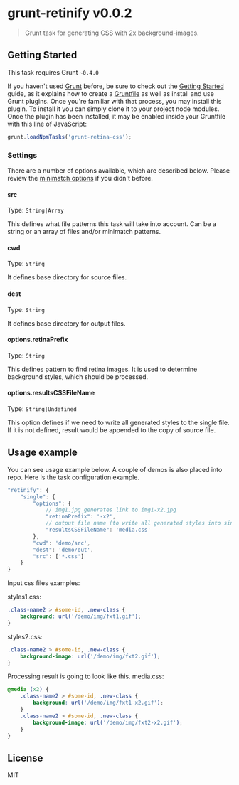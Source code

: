 # grunt-retinify v0.0.2

> Grunt task for generating CSS with 2x background-images.

## Getting Started
This task requires Grunt `~0.4.0`

If you haven't used [Grunt](http://gruntjs.com/) before, be sure to check out the [Getting Started](http://gruntjs.com/getting-started) guide, as it explains how to create a [Gruntfile](http://gruntjs.com/sample-gruntfile) as well as install and use Grunt plugins. Once you're familiar with that process, you may install this plugin. To install it you can simply clone it to your project node modules. 
Once the plugin has been installed, it may be enabled inside your Gruntfile with this line of JavaScript:

```js
grunt.loadNpmTasks('grunt-retina-css');
```
### Settings

There are a number of options available, which are described below. Please review the [minimatch options](https://github.com/isaacs/minimatch#options) if you didn't before.

#### src
Type: `String|Array`

This defines what file patterns this task will take into account. Can be a string or an array of files and/or minimatch patterns.

#### cwd
Type: `String`

It defines base directory for source files.

#### dest

Type: `String`

It defines base directory for output files.

#### options.retinaPrefix
Type: `String`

This defines pattern to find retina images. It is used to determine background styles, which should be processed.

#### options.resultsCSSFileName
Type: `String|Undefined`

This option defines if we need to write all generated styles to the single file. If it is not defined, result would be appended to the copy of source file.

## Usage example

You can see usage example below. A couple of demos is also placed into repo.
Here is the task configuration example.

```javascript
"retinify": {
    "single": {
        "options": {
            // img1.jpg generates link to img1-x2.jpg
            "retinaPrefix": '-x2',
            // output file name (to write all generated styles into single file)
            "resultsCSSFileName": 'media.css' 
        },
        "cwd": 'demo/src',
        "dest": 'demo/out',
        "src": ['*.css']
    }
}
```
Input css files examples:

styles1.css:

```css
.class-name2 > #some-id, .new-class {
    background: url('/demo/img/fxt1.gif');
}
```

styles2.css:

```css
.class-name2 > #some-id, .new-class {
    background-image: url('/demo/img/fxt2.gif');
}
```

Processing result is going to look like this.
media.css:

```css
@media (x2) {
    .class-name2 > #some-id, .new-class {
        background: url('/demo/img/fxt1-x2.gif');
    }
    .class-name2 > #some-id, .new-class {
        background-image: url('/demo/img/fxt2-x2.gif');
    }
}
```

## License

MIT
